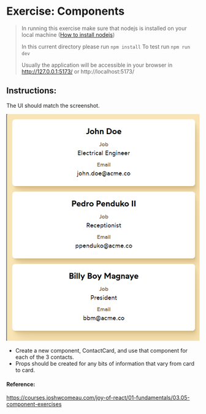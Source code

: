 # Exercise: Components

> In running this exercise make sure that nodejs is installed on your local machine ([How to install nodejs](https://nodejs.org/en/learn/getting-started/how-to-install-nodejs))
>
> In this current directory please run `npm install`
> To test run `npm run dev`
>
> Usually the application will be accessible in your browser in http://127.0.0.1:5173/ or http://localhost:5173/

## Instructions:

The UI should match the screenshot.

![Output](output.png)

- Create a new component, ContactCard, and use that component for each of the 3 contacts.
- Props should be created for any bits of information that vary from card to card.

#### Reference:

https://courses.joshwcomeau.com/joy-of-react/01-fundamentals/03.05-component-exercises
